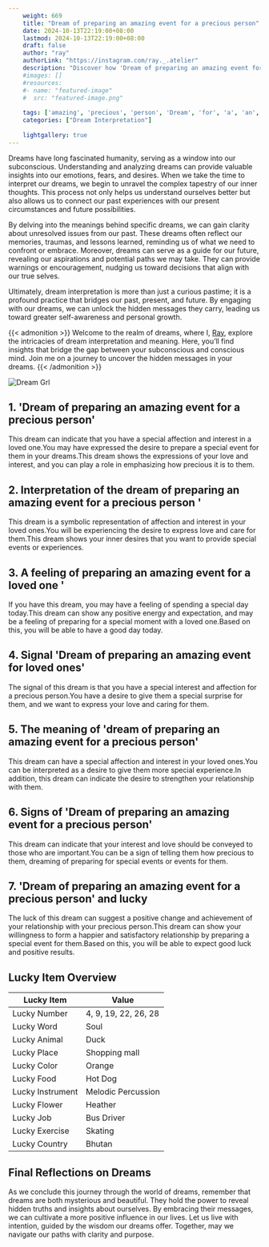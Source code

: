 ```yaml
---
    weight: 669
    title: "Dream of preparing an amazing event for a precious person"  # Assuming 'title' column exists
    date: 2024-10-13T22:19:00+08:00
    lastmod: 2024-10-13T22:19:00+08:00
    draft: false
    author: "ray"
    authorLink: "https://instagram.com/ray._.atelier"
    description: "Discover how 'Dream of preparing an amazing event for a precious person' can interpret your future and uncover its significant meanings in your life."
    #images: []
    #resources:
    #- name: "featured-image"
    #  src: "featured-image.png"
    
    tags: ['amazing', 'precious', 'person', 'Dream', 'for', 'a', 'an', 'event', 'preparing', 'of']
    categories: ["Dream Interpretation"]
    
    lightgallery: true
---
```

    
Dreams have long fascinated humanity, serving as a window into our subconscious. Understanding and analyzing dreams can provide valuable insights into our emotions, fears, and desires. When we take the time to interpret our dreams, we begin to unravel the complex tapestry of our inner thoughts. This process not only helps us understand ourselves better but also allows us to connect our past experiences with our present circumstances and future possibilities.

By delving into the meanings behind specific dreams, we can gain clarity about unresolved issues from our past. These dreams often reflect our memories, traumas, and lessons learned, reminding us of what we need to confront or embrace. Moreover, dreams can serve as a guide for our future, revealing our aspirations and potential paths we may take. They can provide warnings or encouragement, nudging us toward decisions that align with our true selves.

Ultimately, dream interpretation is more than just a curious pastime; it is a profound practice that bridges our past, present, and future. By engaging with our dreams, we can unlock the hidden messages they carry, leading us toward greater self-awareness and personal growth.

{{< admonition >}}
Welcome to the realm of dreams, where I, [Ray](https://instagram.com/ray._.atelier), explore the intricacies of dream interpretation and meaning. Here, you’ll find insights that bridge the gap between your subconscious and conscious mind. Join me on a journey to uncover the hidden messages in your dreams.
{{< /admonition >}}

![Dream Grl](https://cdn.pixabay.com/photo/2017/11/02/03/35/gothic-2910057_1280.jpg "Dream Grl")

## 1. 'Dream of preparing an amazing event for a precious person'
This dream can indicate that you have a special affection and interest in a loved one.You may have expressed the desire to prepare a special event for them in your dreams.This dream shows the expressions of your love and interest, and you can play a role in emphasizing how precious it is to them.

## 2. Interpretation of the dream of preparing an amazing event for a precious person '
This dream is a symbolic representation of affection and interest in your loved ones.You will be experiencing the desire to express love and care for them.This dream shows your inner desires that you want to provide special events or experiences.

## 3. A feeling of preparing an amazing event for a loved one '
If you have this dream, you may have a feeling of spending a special day today.This dream can show any positive energy and expectation, and may be a feeling of preparing for a special moment with a loved one.Based on this, you will be able to have a good day today.

## 4. Signal 'Dream of preparing an amazing event for loved ones'
The signal of this dream is that you have a special interest and affection for a precious person.You have a desire to give them a special surprise for them, and we want to express your love and caring for them.

## 5. The meaning of 'dream of preparing an amazing event for a precious person'
This dream can have a special affection and interest in your loved ones.You can be interpreted as a desire to give them more special experience.In addition, this dream can indicate the desire to strengthen your relationship with them.

## 6. Signs of 'Dream of preparing an amazing event for a precious person'
This dream can indicate that your interest and love should be conveyed to those who are important.You can be a sign of telling them how precious to them, dreaming of preparing for special events or events for them.

## 7. 'Dream of preparing an amazing event for a precious person' and lucky
The luck of this dream can suggest a positive change and achievement of your relationship with your precious person.This dream can show your willingness to form a happier and satisfactory relationship by preparing a special event for them.Based on this, you will be able to expect good luck and positive results.

## Lucky Item Overview
| Lucky Item          | Value              |
|---------------|--------------------|
| Lucky Number        | 4, 9, 19, 22, 26, 28  |
| Lucky Word          | Soul |
| Lucky Animal        | Duck |
| Lucky Place         | Shopping mall     |
| Lucky Color         | Orange     |
| Lucky Food          | Hot Dog      |
| Lucky Instrument    | Melodic Percussion |
| Lucky Flower        | Heather    |
| Lucky Job           | Bus Driver       |
| Lucky Exercise      | Skating  |
| Lucky Country       | Bhutan    |


##  Final Reflections on Dreams

As we conclude this journey through the world of dreams, remember that dreams are both mysterious and beautiful. They hold the power to reveal hidden truths and insights about ourselves. By embracing their messages, we can cultivate a more positive influence in our lives. Let us live with intention, guided by the wisdom our dreams offer. Together, may we navigate our paths with clarity and purpose.
